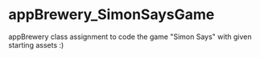 # appBrewery_SimonSaysGame
appBrewery class assignment to code the game "Simon Says" with given starting assets :) 
